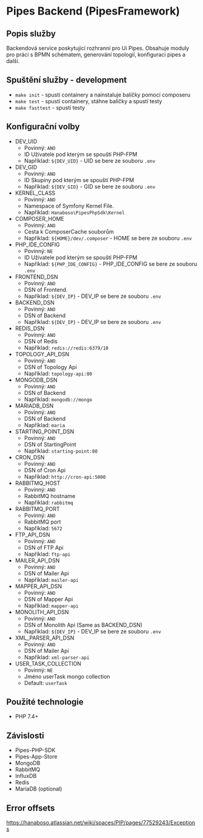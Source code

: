 # Pipes Backend (PipesFramework)

## Popis služby
Backendová service poskytující rozhranní pro Ui Pipes. 
Obsahuje moduly pro práci s BPMN schématem, generování topologií, konfiguraci pipes a další.


## Spuštění služby - development
- `make init`       - spustí containery a nainstaluje balíčky pomocí composeru
- `make test`       - spustí containery, stáhne balíčky a spustí testy
- `make fasttest`   - spustí testy

## Konfigurační volby
- DEV_UID 
    - Povinný: `ANO`
    - ID Uživatele pod kterým se spouští PHP-FPM
    - Například: `${DEV_UID}` - UID se bere ze souboru `.env`
- DEV_GID 
    - Povinný: `ANO`
    - ID Skupiny pod kterým se spouští PHP-FPM
    - Například: `${DEV_GID}` - GID se bere ze souboru `.env`
- KERNEL_CLASS 
    - Povinný: `ANO`
    - Namespace of Symfony Kernel File. 
    - Například: `Hanaboso\PipesPhpSdk\Kernel`
- COMPOSER_HOME 
    - Povinný: `ANO`
    - Cesta k ComposerCache souborům
    - Například: `${HOME}/dev/.composer` - HOME se bere ze souboru `.env`
- PHP_IDE_CONFIG 
    - Povinný: `NE`
    - ID Uživatele pod kterým se spouští PHP-FPM
    - Například: `${PHP_IDE_CONFIG}` - PHP_IDE_CONFIG se bere ze souboru `.env`
- FRONTEND_DSN 
    - Povinný: `ANO`
    - DSN of Frontend.
    - Například: `${DEV_IP}` - DEV_IP se bere ze souboru `.env`
- BACKEND_DSN 
    - Povinný: `ANO`
    - DSN of Backend
    - Například: `${DEV_IP}` - DEV_IP se bere ze souboru `.env`
- REDIS_DSN 
    - Povinný: `ANO`
    - DSN of Redis
    - Například: `redis://redis:6379/10`
- TOPOLOGY_API_DSN 
     - Povinný: `ANO`
     - DSN of Topology Api
     - Například: `topology-api:80`
- MONGODB_DSN 
     - Povinný: `ANO`
     - DSN of Backend
     - Například: `mongodb://mongo`
- MARIADB_DSN 
    - Povinný: `ANO`
    - DSN of Backend
    - Například: `maria`
- STARTING_POINT_DSN 
    - Povinný: `ANO`
    - DSN of StartingPoint
    - Například: `starting-point:80`
- CRON_DSN 
    - Povinný: `ANO`
    - DSN of Cron Api
    - Například: `http://cron-api:5000`
- RABBITMQ_HOST 
    - Povinný: `ANO`
    - RabbitMQ hostname
    - Například: `rabbitmq`
- RABBITMQ_PORT 
     - Povinný: `ANO`
     - RabbitMQ port
     - Například: `5672`
- FTP_API_DSN 
    - Povinný: `ANO`
    - DSN of FTP Api
    - Například: `ftp-api`
- MAILER_API_DSN 
    - Povinný: `ANO`
    - DSN of Mailer Api
    - Například: `mailer-api`
- MAPPER_API_DSN 
    - Povinný: `ANO`
    - DSN of Mapper Api
    - Například: `mapper-api`
- MONOLITH_API_DSN 
    - Povinný: `ANO`
    - DSN of Monolith Api (Same as BACKEND_DSN)
    - Například: `${DEV_IP}` - DEV_IP se bere ze souboru `.env`
- XML_PARSER_API_DSN 
    - Povinný: `ANO`
    - DSN of Mailer Api
    - Například: `xml-parser-api`
- USER_TASK_COLLECTION
    - Povinný: `NE`
    - Jméno userTask mongo collection
    - Default: `userTask`

## Použité technologie
- PHP 7.4+

## Závislosti
- Pipes-PHP-SDK
- Pipes-App-Store
- MongoDB
- RabbitMQ
- InfluxDB
- Redis
- MariaDB (optional)

## Error offsets
https://hanaboso.atlassian.net/wiki/spaces/PIP/pages/77529243/Exceptions
